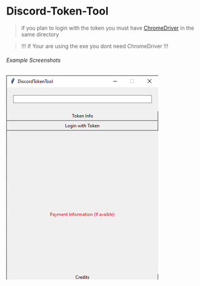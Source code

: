 # Discord-Token-Tool



> if you plan to login with the token you must have [ChromeDriver](https://chromedriver.chromium.org/downloads) in the same directory

> !!! If Your are using the exe you dont need ChromeDriver !!!




###### Example Screenshots

![](Screenshot1.png)
